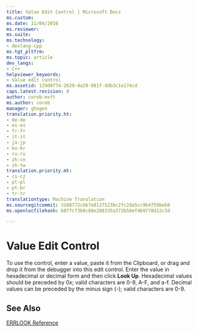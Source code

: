 ```yaml
---
title: Value Edit Control | Microsoft Docs
ms.custom: 
ms.date: 11/04/2016
ms.reviewer: 
ms.suite: 
ms.technology:
- devlang-cpp
ms.tgt_pltfrm: 
ms.topic: article
dev_langs:
- C++
helpviewer_keywords:
- Value edit control
ms.assetid: 129d8f74-2629-4a29-981f-ddb3c1e174cd
caps.latest.revision: 8
author: corob-msft
ms.author: corob
manager: ghogen
translation.priority.ht:
- de-de
- es-es
- fr-fr
- it-it
- ja-jp
- ko-kr
- ru-ru
- zh-cn
- zh-tw
translation.priority.mt:
- cs-cz
- pl-pl
- pt-br
- tr-tr
translationtype: Machine Translation
ms.sourcegitcommit: 3168772cbb7e8127523bc2fc2da5cc9b4f59beb8
ms.openlocfilehash: b07fcf3b0c88e208335a372b58ef4b9778d12c5d

---
```

# Value Edit Control
To use the control, enter a value, paste it from the Clipboard, or drag and drop it from the debugger into this edit control. Enter the value in hexadecimal or decimal form and then click **Look Up**. Hexadecimal values should be preceded by 0x; valid characters are 0-9, A-F, and a-f. Decimal values can be preceded by the minus sign (-); valid characters are 0-9.  
  
## See Also  
 [ERRLOOK Reference](../../build/reference/errlook-reference.md)


<!--HONumber=Jan17_HO2-->


